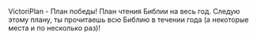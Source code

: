 VictoriPlan - План победы!
План чтения Библии на весь год. Следую этому плану, ты прочитаешь всю Библию в течении года (а некоторые места и по несколько раз)!
